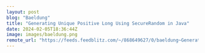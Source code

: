 ```yaml
---
layout: post
blog: "Baeldung"
title: "Generating Unique Positive Long Using SecureRandom in Java"
date: 2024-02-05T18:36:44Z
image: images/baeldung.png
remote_url: "https://feeds.feedblitz.com/~/868649627/0/baeldung~Generating-Unique-Positive-Long-Using-SecureRandom-in-Java"
---
```


